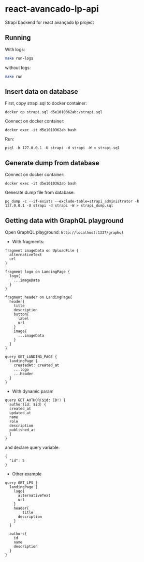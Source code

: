 # react-avancado-lp-api

Strapi backend for react avançado lp project

## Running

With logs:

```bash
make run-logs
```

without logs:

```bash
make run
```

## Insert data on database

First, copy strapi.sql to docker container:

```shell
docker cp strapi.sql d5e1010362ab:/strapi.sql 
```

Connect on docker container:

```shell
docker exec -it d5e1010362ab bash
```

Run:

```shell
psql -h 127.0.0.1 -U strapi -d strapi -W < strapi.sql
```

## Generate dump from database

Connect on docker container:

```shell
docker exec -it d5e1010362ab bash
```

Generate dump file from database:

```shell
pg_dump -c --if-exists --exclude-table=strapi_administrator -h 127.0.0.1 -U strapi -d strapi -W > strapi_dump.sql
```

## Getting data with GraphQL playground

Open GraphQL playground: `http://localhost:1337/graphql`

- With fragments:

```query
fragment imageData on UploadFile {
  alternativeText
  url
}

fragment logo on LandingPage {
  logo{
    ...imageData
  }
}

fragment header on LandingPage{
  header{
    title
    description
    button{
      label
      url
    }
    image{
      ...imageData
    }
  }
}

query GET_LANDING_PAGE {
  landingPage {
    createdAt: created_at
    ...logo
    ...header
  }
}
```

- With dynamic param

```query
query GET_AUTHOR($id: ID!) {
  author(id: $id) {
  created_at
  updated_at
  name
  role
  description
  published_at
  }
}
```

and declare query variable:

```query
{
  "id": 5
}
```

- Other example

```query
query GET_LPS {
  landingPage {
    logo{
      alternativeText
      url
    }
    header{
    	title
      description
    }
  }
  
  authors{
    id
    name
    description
  }  
}
```
